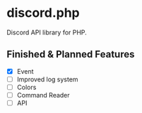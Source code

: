 # discord.php
Discord API library for PHP.

## Finished & Planned Features
 - [x] Event
 - [ ] Improved log system
 - [ ] Colors
 - [ ] Command Reader
 - [ ] API